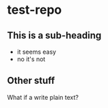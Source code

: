# test-repo
## This is a sub-heading
* it seems easy
* no it's not
## Other stuff
What if a write plain text?
